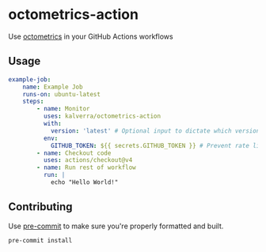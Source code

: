 # octometrics-action

Use [octometrics](https://github.com/kalverra/octometrics) in your GitHub Actions workflows

## Usage

```yaml
example-job:
    name: Example Job
    runs-on: ubuntu-latest
    steps:
        - name: Monitor
          uses: kalverra/octometrics-action
          with:
            version: 'latest' # Optional input to dictate which version of octometrics to use
          env:
            GITHUB_TOKEN: ${{ secrets.GITHUB_TOKEN }} # Prevent rate limiting
        - name: Checkout code
          uses: actions/checkout@v4
        - name: Run rest of workflow
          run: |
            echo "Hello World!"
```

## Contributing

Use [pre-commit](https://pre-commit.com/) to make sure you're properly formatted and built.

```sh
pre-commit install
```
